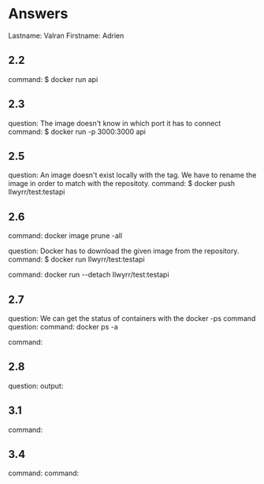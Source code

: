 # Answers

Lastname: Valran
Firstname: Adrien

## 2.2
command: $ docker run api

## 2.3
question: The image doesn't know in which port it has to connect
command: $ docker run -p 3000:3000 api

## 2.5
question: An image doesn't exist locally with the tag. We have to rename the image in order to match with the repositoty.
command: $ docker push Ilwyrr/test:testapi

## 2.6
command: docker image prune -all

question: Docker has to download the given image from the repository.
command: $ docker run Ilwyrr/test:testapi

command: docker run --detach Ilwyrr/test:testapi

## 2.7
question: We can get the status of containers with the docker -ps command
question:
command: docker ps -a

command:

## 2.8
question:
output:

## 3.1
command:

## 3.4
command:
command:
